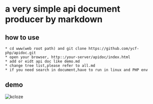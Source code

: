 # a very simple api document producer by markdown


## how to use
    * cd www(web root path) and git clone https://github.com/ycf-php/apidoc.git
    * open your browser, http::/your-server/apidoc/index.html
    * add or eidt api doc like demo.md
    * change tree list,please refer to all.md
    * if you need search in document,have to run in linux and PHP env

## demo
![kcloze](https://github.com/ycf-php/apidoc/blob/master/apidoc.png)
